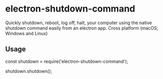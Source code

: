 # electron-shutdown-command
Quickly shutdown, reboot, log off, halt, your computer using the native shutdown command easily from an electron app. Cross platform (macOS; Windows and Linux)

## Usage

const shutdown = require('electron-shutdown-command');

shutdown.shutdown();